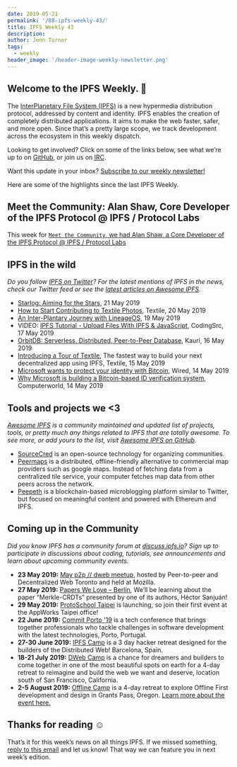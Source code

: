 ```yaml
---
date: 2019-05-21
permalink: '/88-ipfs-weekly-43/'
title: IPFS Weekly 43
description:
author: Jenn Turner
tags:
  - weekly
header_image: '/header-image-weekly-newsletter.png'
---
```


## Welcome to the IPFS Weekly. 👋

The [InterPlanetary File System (IPFS)](https://ipfs.io/) is a new hypermedia distribution protocol, addressed by content and identity. IPFS enables the creation of completely distributed applications. It aims to make the web faster, safer, and more open. Since that’s a pretty large scope, we track development across the ecosystem in this weekly dispatch.

Looking to get involved? Click on some of the links below, see what we’re up to on [GitHub](https://github.com/ipfs), or join us on [IRC](https://riot.im/app/#/room/#ipfs:matrix.org).

Want this update in your inbox? [Subscribe to our weekly newsletter!](http://eepurl.com/gL2Pi5)

Here are some of the highlights since the last IPFS Weekly.

## Meet the Community: Alan Shaw, Core Developer of the IPFS Protocol @ IPFS / Protocol Labs

This week for [`Meet the Community`, we had Alan Shaw, a Core Developer of the IPFS Protocol @ IPFS / Protocol Labs](https://blog.ipfs.eth.link/meet-the-community-alan-shaw)

## IPFS in the wild

_Do you follow [IPFS on Twitter](https://twitter.com/IPFSbot)? For the latest mentions of IPFS in the news, check our Twitter feed or see the [latest articles on Awesome IPFS](https://awesome.ipfs.io/articles/)._

- [Starlog: Aiming for the Stars](https://blog.florence.chat/starlog-aiming-for-the-stars-f4d1775f8528), 21 May 2019
- [How to Start Contributing to Textile Photos](https://medium.com/textileio/how-to-start-contributing-to-textile-photos-b626c3f63493), Textile, 20 May 2019
- [An Inter-Plantary Journey with LineageOS](https://discuss.ipfs.io/t/an-inter-plantary-journey-with-lineageos/5442), 19 May 2019
- VIDEO: [IPFS Tutorial - Upload Files With IPFS & JavaScript](https://www.youtube.com/watch?v=I0UolzV3ico&feature=share), CodingSrc, 17 May 2019
- [OrbitDB: Serverless, Distributed, Peer-to-Peer Database](https://kauri.io/article/6ae5ffa612044a09be856ff390ce6990), Kauri, 16 May 2019
- [Introducing a Tour of Textile](https://medium.com/textileio/introducing-a-tour-of-textile-92f02969a4d8), The fastest way to build your next decentralized app using IPFS, Textile, 15 May 2019
- [Microsoft wants to protect your identity with Bitcoin](https://www.wired.com/story/microsoft-wants-protect-identity-bitcoin/), Wired, 14 May 2019
- [Why Microsoft is building a Bitcoin-based ID verification system](https://www.computerworld.com/article/3394686/why-microsoft-is-building-a-bitcoin-based-id-verification-system.html), Computerworld, 14 May 2019

## Tools and projects we <3

_[Awesome IPFS](https://awesome.ipfs.io/) is a community maintained and updated list of projects, tools, or pretty much any things related to IPFS that are totally awesome. To see more, or add yours to the list, visit [Awesome IPFS on GitHub](https://github.com/ipfs/awesome-ipfs)._

- [SourceCred](https://medium.com/sourcecred/introduction-to-sourcecred-7665297af715) is an open-source technology for organizing communities.
- [Peermaps](https://peermaps.org/) is a distributed, offline-friendly alternative to commercial map providers such as google maps. Instead of fetching data from a centralized tile service, your computer fetches map data from other peers across the network.
- [Peepeth](https://peepeth.com/welcome) is a blockchain-based microblogging platform similar to Twitter, but focused on meaningful content and powered with Ethereum and IPFS.

## Coming up in the Community

_Did you know IPFS has a community forum at [discuss.ipfs.io](https://discuss.ipfs.io/)? Sign up to participate in discussions about coding, tutorials, see announcements and learn about upcoming community events._

- **23 May 2019:** [May p2p // dweb meetup](https://www.meetup.com/p2p-and-dweb-toronto/events/258520223/), hosted by Peer-to-peer and Decentralized Web Toronto and held at Mozilla.
- **27 May 2019:** [Papers We Love – Berlin](https://www.meetup.com/Papers-We-Love-Berlin/events/261542382/), We’ll be learning about the paper “Merkle-CRDTs” presented by one of its authors, Héctor Sanjuán!
- **29 May 2019:** [ProtoSchool Taipei](https://www.meetup.com/IPFS-Taiwan/events/261636809/) is launching, so join their first event at the AppWorks Taipei office!
- **22 June 2019:** [Commit Porto '19](https://commitporto.com/) is a tech conference that brings together professionals who tackle challenges in software development with the latest technologies, Porto, Portugal.
- **27-30 June 2019:** [IPFS Camp](https://camp.ipfs.io/) is a 3 day hacker retreat designed for the builders of the Distributed Web! Barcelona, Spain.
- **18-21 July 2019:** [DWeb Camp](https://dwebcamp.org/) is a chance for dreamers and builders to come together in one of the most beautiful spots on earth for a 4-day retreat to reimagine and build the web we want and deserve, location south of San Francisco, California.
- **2-5 August 2019:** [Offline Camp](http://offlinefirst.org/camp/) is a 4-day retreat to explore Offline First development and design in Grants Pass, Oregon. [Learn more about the event here.](https://medium.com/offline-camp/announcing-offline-camp-v5-eb9111fdcc94)

## Thanks for reading ☺️

That’s it for this week’s news on all things IPFS. If we missed something, [reply to this email](mailto:newsletter@ipfs.io) and let us know! That way we can feature you in next week’s edition.
